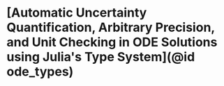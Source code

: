 # [Automatic Uncertainty Quantification, Arbitrary Precision, and Unit Checking in ODE Solutions using Julia's Type System](@id ode_types)
